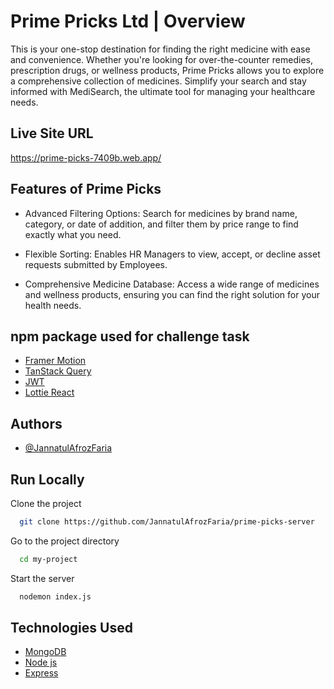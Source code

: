 
#  Prime Pricks Ltd | Overview

This is your one-stop destination for finding the right medicine with ease and convenience. Whether you're looking for over-the-counter remedies, prescription drugs, or wellness products, Prime Pricks allows you to explore a comprehensive collection of medicines. Simplify your search and stay informed with MediSearch, the ultimate tool for managing your healthcare needs.



## Live Site URL

  https://prime-picks-7409b.web.app/ 

## Features of Prime Picks

- Advanced Filtering Options: 
 Search for medicines by brand name, category, or date of addition, and filter them by price range to find exactly what you need.

- Flexible Sorting:
Enables HR Managers to view, accept, or decline asset requests submitted by Employees.

- Comprehensive Medicine Database:
Access a wide range of medicines and wellness products, ensuring you can find the right solution for your health needs.





## npm package used for challenge task

 - [Framer Motion](https://www.npmjs.com/package/framer-motion)
 - [TanStack Query](https://tanstack.com/query/v4/docs/framework/react/quick-start)
- [JWT](https://jwt.io/)
- [Lottie React](https://www.npmjs.com/package/lottie-react)
## Authors

- [@JannatulAfrozFaria](https://github.com/JannatulAfrozFaria)


## Run Locally

Clone the project

```bash
  git clone https://github.com/JannatulAfrozFaria/prime-picks-server
```

Go to the project directory

```bash
  cd my-project
```

Start the server

```bash
  nodemon index.js
```





## Technologies Used
 - [MongoDB](https://www.mongodb.com/)
 - [Node js](https://nodejs.org/en)
 - [Express](https://expressjs.com/en/4x/api.html)


